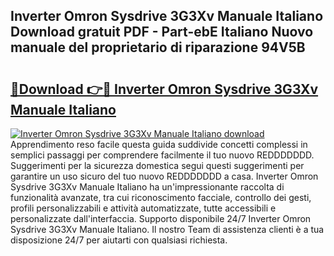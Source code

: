 ## Inverter Omron Sysdrive 3G3Xv Manuale Italiano Download gratuit PDF - Part-ebE Italiano Nuovo manuale del proprietario di riparazione 94V5B

# <h2><a href="http://df9dgh.blite.top/?on=Inverter+Omron+Sysdrive+3G3Xv+Manuale+Italiano">🔗Download 👉🔴 Inverter Omron Sysdrive 3G3Xv Manuale Italiano</a></h2>

[![Inverter Omron Sysdrive 3G3Xv Manuale Italiano download](https://i.imgur.com/lujVjoI.png)](http://df9dgh.blite.top/?on=Inverter+Omron+Sysdrive+3G3Xv+Manuale+Italiano)
Apprendimento reso facile questa guida suddivide concetti complessi in semplici passaggi per comprendere facilmente il tuo nuovo REDDDDDDD. Suggerimenti per la sicurezza domestica segui questi suggerimenti per garantire un uso sicuro del tuo nuovo REDDDDDDD a casa. Inverter Omron Sysdrive 3G3Xv Manuale Italiano ha un'impressionante raccolta di funzionalità avanzate, tra cui riconoscimento facciale, controllo dei gesti, profili personalizzabili e attività automatizzate, tutte accessibili e personalizzate dall'interfaccia. Supporto disponibile 24/7 Inverter Omron Sysdrive 3G3Xv Manuale Italiano. Il nostro Team di assistenza clienti è a tua disposizione 24/7 per aiutarti con qualsiasi richiesta.
